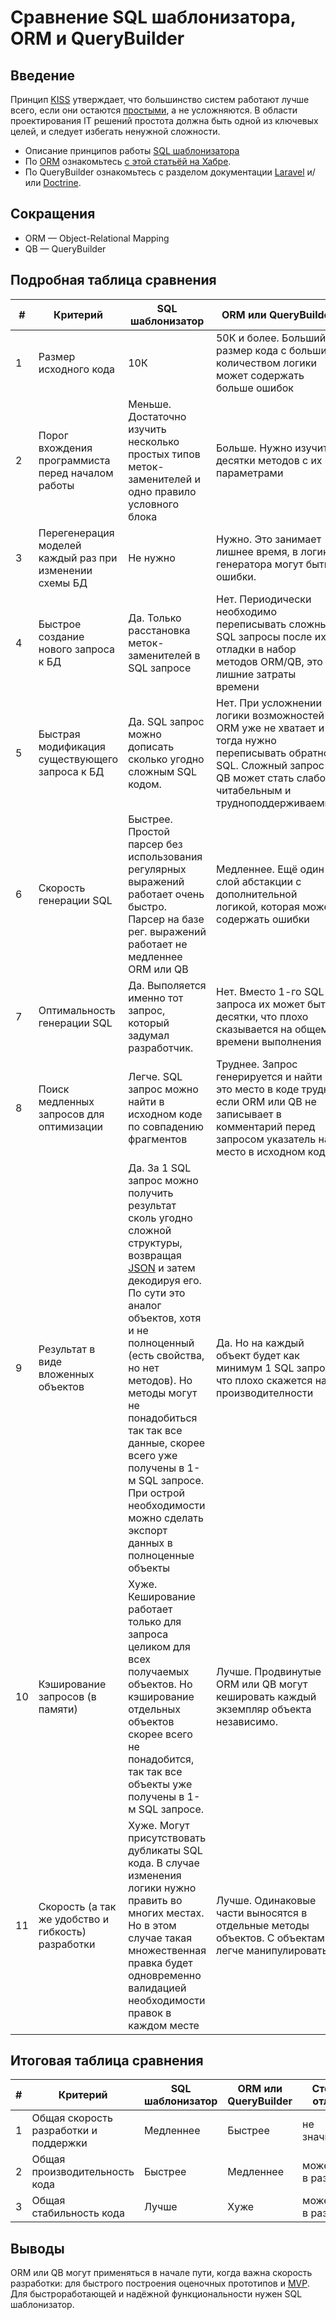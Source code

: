 
# Сравнение SQL шаблонизатора, ORM и QueryBuilder

## Введение
Принцип [KISS](https://ru.wikipedia.org/wiki/KISS_(%D0%BF%D1%80%D0%B8%D0%BD%D1%86%D0%B8%D0%BF)) утверждает, что большинство систем работают лучше всего, если они остаются [простыми](https://yandex.ru/yandsearch?text=%D0%AD%D0%B4%D1%81%D0%B3%D0%B5%D1%80%20%D0%94%D0%B5%D0%B9%D0%BA%D1%81%D1%82%D1%80%D0%B0%3A%20%D0%9F%D1%80%D0%BE%D1%81%D1%82%D0%BE%D1%82%D0%B0%20%E2%80%94%20%D1%8D%D1%82%D0%BE%20%D0%BD%D0%B5%D0%BF%D1%80%D0%B5%D0%BC%D0%B5%D0%BD%D0%BD%D0%BE%D0%B5%20%D1%83%D1%81%D0%BB%D0%BE%D0%B2%D0%B8%D0%B5%20%D0%B4%D0%BB%D1%8F%20%D0%BE%D0%B1%D0%B5%D1%81%D0%BF%D0%B5%D1%87%D0%B5%D0%BD%D0%B8%D1%8F%20%D0%BD%D0%B0%D0%B4%D0%B5%D0%B6%D0%BD%D0%BE%D1%81%D1%82%D0%B8&lr=10740), а не усложняются. В области проектирования IT решений простота должна быть одной из ключевых целей, и следует избегать ненужной сложности.

* Описание принципов работы [SQL шаблонизатора](/README.md)
* По [ORM](https://ru.wikipedia.org/wiki/ORM) ознакомьтесь [с этой статьёй на Хабре](https://m.habr.com/company/pgdayrussia/blog/328690/).
* По QueryBuilder ознакомьтесь с разделом документации [Laravel](http://laravel.su/docs/5.5/queries) и/или [Doctrine](https://www.doctrine-project.org/projects/doctrine-orm/en/2.6/reference/query-builder.html).

## Сокращения
* ORM — Object-Relational Mapping
* QB — QueryBuilder

## Подробная таблица сравнения
\#| Критерий | SQL шаблонизатор | ORM или QueryBuilder
--|----------|------------------|---------------------
1 | Размер исходного кода | 10К | 50К и более. Больший размер кода с большим количеством логики может содержать больше ошибок
2 | Порог вхождения программиста перед началом работы| Меньше. Достаточно изучить несколько простых типов меток-заменителей и одно правило условного блока| Больше. Нужно изучить десятки методов с их параметрами
3 | Перегенерация моделей каждый раз при изменении схемы БД| Не нужно | Нужно. Это занимает лишнее время, в логике генератора могут быть ошибки.
4 | Быстрое создание нового запроса к БД | Да. Только расстановка меток-заменителей в SQL запросе | Нет. Периодически необходимо переписывать сложные SQL запросы после их отладки в набор методов ORM/QB, это лишние затраты времени
5 | Быстрая модификация существующего запроса к БД | Да. SQL запрос можно дописать сколько угодно сложным SQL кодом. | Нет. При усложнении логики возможностей ORM уже не хватает и тогда нужно переписывать обратно в SQL. Сложный запрос в QB может стать слабо читабельным и трудноподдерживаемым
6 | Скорость генерации SQL | Быстрее. Простой парсер без использования регулярных выражений работает очень быстро. Парсер на базе рег. выражений работает не медленнее ORM или QB | Медленнее. Ещё один слой абстакции с дополнительной логикой, которая может содержать ошибки
7 | Оптимальность генерации SQL | Да. Выполяется именно тот запрос, который задумал разработчик. | Нет. Вместо 1-го SQL запроса их может быть десятки, что плохо сказывается на общем времени выполнения
8 | Поиск медленных запросов для оптимизации | Легче. SQL запрос можно найти в исходном коде по совпадению фрагментов | Труднее. Запрос генерируется и найти это место в коде трудно, если ORM или QB не записывает в комментарий перед запросом указатель на место в исходном коде
9 | Результат в виде вложенных объектов | Да. За 1 SQL запрос можно получить результат сколь угодно сложной структуры, возвращая [JSON](https://ru.wikipedia.org/wiki/JSON) и затем декодируя его. По сути это аналог объектов, хотя и не полноценный (есть свойства, но нет методов). Но методы могут не понадобиться так так все данные, скорее всего уже получены в 1-м SQL запросе. При острой необходимости можно сделать экспорт данных в полноценные объекты | Да. Но на каждый объект будет как минимум 1 SQL запрос, что плохо скажется на производителности
10 | Кэширование запросов (в памяти) | Хуже. Кеширование работает только для запроса целиком для всех получаемых объектов. Но кэширование отдельных объектов скорее всего не понадобится, так так все объекты уже получены в 1-м SQL запросе. | Лучше. Продвинутые ORM или QB могут кешировать каждый экземпляр объекта независимо.
11 | Скорость (а так же удобство и гибкость) разработки | Хуже. Могут присутствовать дубликаты SQL кода. В случае изменения логики нужно править во многих местах. Но в этом случае такая множественная правка будет одновременно валидацией необходимости правок в каждом месте | Лучше. Одинаковые части выносятся в отдельные методы объектов. С объектами легче манипулировать

## Итоговая таблица сравнения

\#| Критерий                      | SQL шаблонизатор | ORM или QueryBuilder | Степень отличия
--|-------------------------------|------------------|----------------------|------------------
1 | Общая скорость разработки и поддержки | Медленнее        | Быстрее              | не значительно
2 | Общая производительность кода | Быстрее          | Медленнее            | может быть в разы
3 | Общая стабильность кода       | Лучше            | Хуже                 | может быть в разы

## Выводы
ORM или QB могут применяться в начале пути, когда важна скорость разработки: для быстрого построения оценочных прототипов и [MVP](https://en.wikipedia.org/wiki/Minimum_viable_product). 
Для быстроработающей и надёжной функциональности нужен SQL шаблонизатор.
